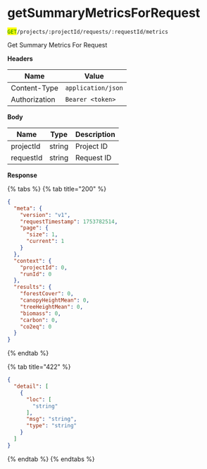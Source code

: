 # getSummaryMetricsForRequest

<mark style="color:green;">`GET`</mark>`/projects/:projectId/requests/:requestId/metrics`

Get Summary Metrics For Request

**Headers**

| Name          | Value              |
| ------------- | ------------------ |
| Content-Type  | `application/json` |
| Authorization | `Bearer <token>`   |

**Body**

| Name      | Type   | Description |
| --------- | ------ | ----------- |
| projectId | string | Project ID  |
| requestId | string | Request ID  |

**Response**

{% tabs %}
{% tab title="200" %}
```json
{
  "meta": {
    "version": "v1",
    "requestTimestamp": 1753782514,
    "page": {
      "size": 1,
      "current": 1
    }
  },
  "context": {
    "projectId": 0,
    "runId": 0
  },
  "results": {
    "forestCover": 0,
    "canopyHeightMean": 0,
    "treeHeightMean": 0,
    "biomass": 0,
    "carbon": 0,
    "co2eq": 0
  }
}
```
{% endtab %}

{% tab title="422" %}
```json
{
  "detail": [
    {
      "loc": [
        "string"
      ],
      "msg": "string",
      "type": "string"
    }
  ]
}
```
{% endtab %}
{% endtabs %}
